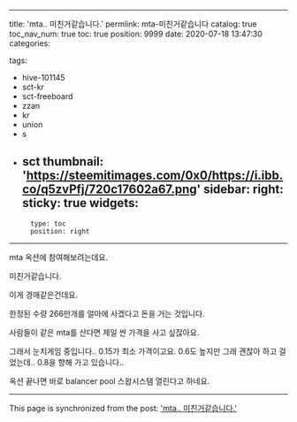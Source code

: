 
---
title: 'mta.. 미친거같습니다.'
permlink: mta-미친거같습니다
catalog: true
toc_nav_num: true
toc: true
position: 9999
date: 2020-07-18 13:47:30
categories:

tags:
- hive-101145
- sct-kr
- sct-freeboard
- zzan
- kr
- union
- s
- sct
thumbnail: 'https://steemitimages.com/0x0/https://i.ibb.co/q5zvPfj/720c17602a67.png'
sidebar:
    right:
        sticky: true
widgets:
    -
        type: toc
        position: right
---


mta 옥션에 참여해보려는데요.

미친거같습니다.

이게 경매같은건데요.

한정된 수량 266만개를
얼마에 사겠다고 돈을 거는 것입니다.

사람들이 같은 mta를 산다면 
제일 싼 가격을 사고 싶잖아요.

그래서 눈치게임 중입니다..
0.15가 최소 가격이고요.
0.6도 높지만 그래 괜찮아 하고 걸었는데..
0.8을 향해 가고 있습니다..


옥션 끝나면 바로 balancer pool 스왑시스템 열린다고 하네요.

- - -

This page is synchronized from the post: ['mta.. 미친거같습니다.'](https://steempeak.com/@jacobyu/mta)
